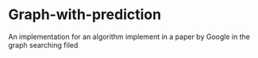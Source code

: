 # Graph-with-prediction
An implementation for an algorithm implement in a paper by Google in the graph searching filed

